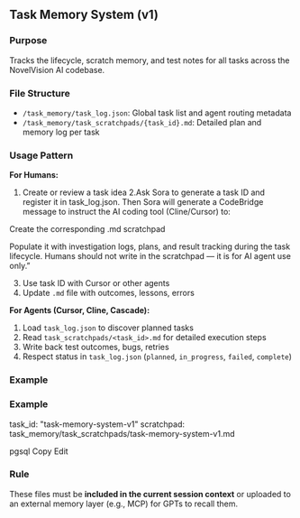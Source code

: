 ## Task Memory System (v1)

### Purpose
Tracks the lifecycle, scratch memory, and test notes for all tasks across the NovelVision AI codebase.

### File Structure
- `/task_memory/task_log.json`: Global task list and agent routing metadata
- `/task_memory/task_scratchpads/{task_id}.md`: Detailed plan and memory log per task

### Usage Pattern

**For Humans:**
1. Create or review a task idea
2.Ask Sora to generate a task ID and register it in task_log.json.
Then Sora will generate a CodeBridge message to instruct the AI coding tool (Cline/Cursor) to:

Create the corresponding .md scratchpad

Populate it with investigation logs, plans, and result tracking during the task lifecycle.
Humans should not write in the scratchpad — it is for AI agent use only.”

3. Use task ID with Cursor or other agents
4. Update `.md` file with outcomes, lessons, errors

**For Agents (Cursor, Cline, Cascade):**
1. Load `task_log.json` to discover planned tasks
2. Read `task_scratchpads/<task_id>.md` for detailed execution steps
3. Write back test outcomes, bugs, retries
4. Respect status in `task_log.json` (`planned`, `in_progress`, `failed`, `complete`)

### Example
### Example
task_id: "task-memory-system-v1" scratchpad: task_memory/task_scratchpads/task-memory-system-v1.md

pgsql
Copy
Edit

### Rule
These files must be **included in the current session context** or uploaded to an external memory layer (e.g., MCP) for GPTs to recall them.
